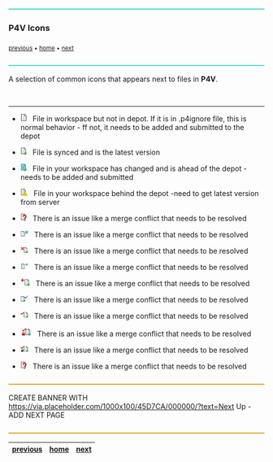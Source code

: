 ![](../images/line3.png)

### P4V Icons

<sub>[previous](../) • [home](../README.md#user-content-gms2-background-tiles--sprites---table-of-contents) • [next](../)</sub>

![](../images/line3.png)

A selection of common icons that appears next to files in **P4V**.

<br>

---

* ![](images/p4v_file_txt.png)&nbsp;&nbsp;&nbsp;File in workspace but not in depot.  If it is in .p4ignore file, this is normal behavior -  ff not, it needs to be added and submitted to the depot

* ![](images/p4v_file_sync.png)&nbsp;&nbsp;&nbsp;File is synced and is the latest version

* ![](images/p4v_file_differs.png)&nbsp;&nbsp;&nbsp;File in your workspace has changed and is ahead of the depot - needs to be added and submitted

* ![](images/p4v_file_notsync.png)&nbsp;&nbsp;&nbsp;File in your workspace behind the depot -need to get latest version from server

* ![](images/p4v_file_needs_resolve.png)&nbsp;&nbsp;&nbsp;There is an issue like a merge conflict that needs to be resolved

* ![](images/p4v_file_delete_other.png)&nbsp;&nbsp;&nbsp;There is an issue like a merge conflict that needs to be resolved

* ![](images/p4v_file_delete.png)&nbsp;&nbsp;&nbsp;There is an issue like a merge conflict that needs to be resolved

* ![](images/p4v_file_add_other_ws.png)&nbsp;&nbsp;&nbsp;There is an issue like a merge conflict that needs to be resolved

* ![](images/p4v_file_add.png)&nbsp;&nbsp;&nbsp;There is an issue like a merge conflict that needs to be resolved

* ![](images/p4v_file_edit_other.png)&nbsp;&nbsp;&nbsp;There is an issue like a merge conflict that needs to be resolved

* ![](images/p4v_file_edit_head.png)&nbsp;&nbsp;&nbsp;There is an issue like a merge conflict that needs to be resolved

* ![](images/p4v-global-lock1.png)&nbsp;&nbsp;&nbsp;There is an issue like a merge conflict that needs to be resolved

* ![](images/p4v_file_lock.png)&nbsp;&nbsp;&nbsp;There is an issue like a merge conflict that needs to be resolved

* ![](images/p4v_file_needs_resolve.png)&nbsp;&nbsp;&nbsp;There is an issue like a merge conflict that needs to be resolved

![](../images/line.png)

CREATE BANNER WITH https://via.placeholder.com/1000x100/45D7CA/000000/?text=Next Up - ADD NEXT PAGE

![](../images/line.png)

| [previous](../)| [home](../README.md#user-content-gms2-background-tiles--sprites---table-of-contents) | [next](../)|
|---|---|---|
